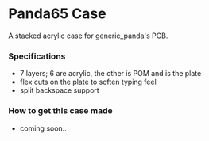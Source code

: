 # Panda65 Case

A stacked acrylic case for generic_panda's PCB.

### Specifications
* 7 layers; 6 are acrylic, the other is POM and is the plate
* flex cuts on the plate to soften typing feel
* split backspace support

### How to get this case made
* coming soon..
